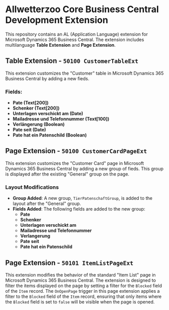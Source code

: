 # Allwetterzoo Core Business Central Development Extension

This repository contains an AL (Application Language) extension for Microsoft Dynamics 365 Business Central. The extension includes multilanguage **Table Extension** and **Page Extension**.

## Table Extension - `50100 CustomerTableExt`

This extension customizes the "Customer" table in Microsoft Dynamics 365 Business Central by adding a new fieds.

### Fields:
- **Pate (Text[200])**
- **Schenker (Text[200])**
- **Unterlagen verschickt am (Date)**
- **Mailadresse und Telefonnummer (Text[100])**
- **Verlängerung (Boolean)**
- **Pate seit (Date)**
- **Pate hat ein Patenschild (Boolean)**

## Page Extension - `50100 CustomerCardPageExt`

This extension customizes the "Customer Card" page in Microsoft Dynamics 365 Business Central by adding a new group of fieds. This group is displayed after the existing "General" group on the page.
### Layout Modifications
- **Group Added**: A new group, `TierPatenschaftGroup`, is added to the layout after the "General" group.
- **Fields Added**: The following fields are added to the new group:
  - **Pate**
  - **Schenker**
  - **Unterlagen verschickt am**
  - **Mailadresse und Telefonnummer**
  - **Verlangerung**
  - **Pate seit**
  - **Pate hat ein Patenschild**

## Page Extension - `50101 ItemListPageExt`

This extension modifies the behavior of the standard "Item List" page in Microsoft Dynamics 365 Business Central. The extension is designed to filter the items displayed on the page by setting a filter for the `Blocked` field of the `Item` record.
The `OnOpenPage` trigger in this page extension applies a filter to the `Blocked` field of the `Item` record, ensuring that only items where the `Blocked` field is set to `false` will be visible when the page is opened.




